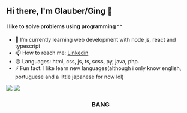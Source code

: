 ## Hi there, I'm Glauber/Ging 👋

#### I like to solve problems using programming ^^

- 🌱 I’m currently learning web development with node js, react and typescript
- 📫 How to reach me: [Linkedin](https://www.linkedin.com/in/glauber-bispo-cruz-carvalho-963845218/) 
- 😄 Languages: html, css, js, ts, scss, py, java, php.
- ⚡ Fun fact: I like learn new languages(although i only know english, portuguese and a little japanese for now lol)


<img src='https://github-readme-stats.vercel.app/api/top-langs/?username=Ging123&theme=tokyonight'>
<img src='https://github-readme-stats.vercel.app/api?username=Ging123&&show_icons=true&title_color=ffffff&icon_color=bb2acf&text_color=daf7dc&theme=tokyonight'>

### <p align='center'>BANG</p>
